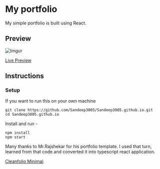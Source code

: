# My portfolio

My simple portfolio is built using React.

## Preview

![Imgur](https://imgur.com/FwDMNEM.gif)

[Live Preview](https://sandeep3005.github.io/)

## Instructions


### Setup
If you want to run this on your own machine

```shell
git clone https://github.com/Sandeep3005/Sandeep3005.github.io.git
cd Sandeep3005.github.io
```


Install and run -

```shell
npm install
npm start
```

Many thanks to Mr.Rajshekar for his portfolio template. 
I used that turn, learned from that code and converted it into typescript react application.

[Cleanfolio Minimal](https://github.com/rajshekhar26/cleanfolio-minimal).
